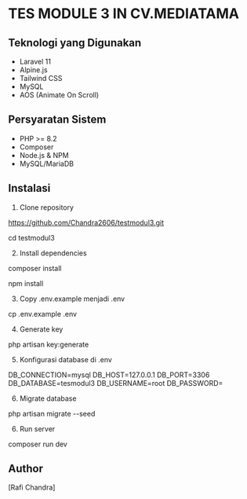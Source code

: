 # TES MODULE 3 IN CV.MEDIATAMA

## Teknologi yang Digunakan

- Laravel 11
- Alpine.js
- Tailwind CSS
- MySQL
- AOS (Animate On Scroll)


## Persyaratan Sistem

- PHP >= 8.2
- Composer
- Node.js & NPM
- MySQL/MariaDB

## Instalasi

1. Clone repository

https://github.com/Chandra2606/testmodul3.git

cd testmodul3

2. Install dependencies

composer install

npm install

3. Copy .env.example menjadi .env

cp .env.example .env

4. Generate key

php artisan key:generate

5. Konfigurasi database di .env

DB_CONNECTION=mysql
DB_HOST=127.0.0.1
DB_PORT=3306
DB_DATABASE=tesmodul3
DB_USERNAME=root
DB_PASSWORD=

6. Migrate database

php artisan migrate --seed

6. Run server

composer run dev

## Author

[Rafi Chandra]

